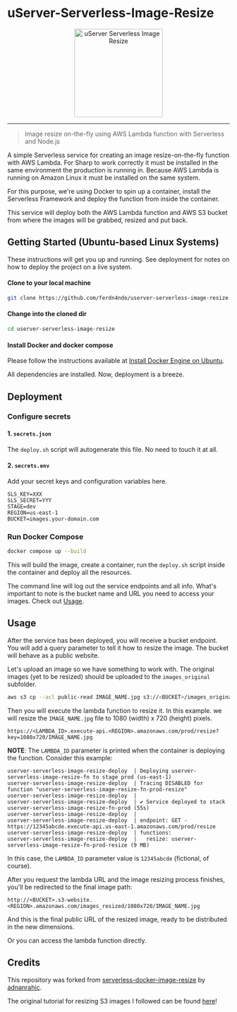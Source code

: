 # uServer-Serverless-Image-Resize

<p align="center">
  <img src="https://raw.githubusercontent.com/ferdn4ndo/userver-serverless-image-resize/master/static/userver-serverless-image-resize-logo.png" alt="uServer Serverless Image Resize" width="200px">
</p>

---

> Image resize on-the-fly using AWS Lambda function with Serverless and Node.js

A simple Serverless service for creating an image resize-on-the-fly function with AWS Lambda. For Sharp to work correctly it must be installed in the same environment the production is running in. Because AWS Lambda is running on Amazon Linux it must be installed on the same system.

For this purpose, we're using Docker to spin up a container, install the Serverless Framework and deploy the function from inside the container.

This service will deploy both the AWS Lambda function and AWS S3 bucket from where the images will be grabbed, resized and put back.

## Getting Started (Ubuntu-based Linux Systems)

These instructions will get you up and running. See deployment for notes on how to deploy the project on a live system.

#### Clone to your local machine

```bash
git clone https://github.com/ferdn4ndo/userver-serverless-image-resize.git
```

#### Change into the cloned dir

```bash
cd userver-serverless-image-resize
```

#### Install Docker and docker compose

Please follow the instructions available at [Install Docker Engine on Ubuntu](https://docs.docker.com/engine/install/ubuntu/).

All dependencies are installed. Now, deployment is a breeze.

## Deployment

### Configure secrets

#### 1. `secrets.json`

The `deploy.sh` script will autogenerate this file. No need to touch it at all.

#### 2. `secrets.env`

Add your secret keys and configuration variables here.

```env
SLS_KEY=XXX
SLS_SECRET=YYY
STAGE=dev
REGION=us-east-1
BUCKET=images.your-domain.com
```

### Run Docker Compose

```bash
docker compose up --build
```

This will build the image, create a container, run the `deploy.sh` script inside the container and deploy all the resources.

The command line will log out the service endpoints and all info. What's important to note is the bucket name and URL you need to access your images. Check out [Usage](#usage).

## Usage

After the service has been deployed, you will receive a bucket endpoint. You will add a query parameter to tell it how to resize the image. The bucket will behave as a public website.

Let's upload an image so we have something to work with. The original images (yet to be resized) should be uploaded to the `images_original` subfolder.

```bash
aws s3 cp --acl public-read IMAGE_NAME.jpg s3://<BUCKET>/images_original
```

Then you will execute the lambda function to resize it. In this example. we will resize the `IMAGE_NAME.jpg` file to 1080 (width) x 720 (height) pixels.

```
https://<LAMBDA_ID>.execute-api.<REGION>.amazonaws.com/prod/resize?key=1080x720/IMAGE_NAME.jpg
```

**NOTE**: The `LAMBDA_ID` parameter is printed when the container is deploying the function. Consider this example:

```
userver-serverless-image-resize-deploy  | Deploying userver-serverless-image-resize-fn to stage prod (us-east-1)
userver-serverless-image-resize-deploy  | Tracing DISABLED for function "userver-serverless-image-resize-fn-prod-resize"
userver-serverless-image-resize-deploy  |
userver-serverless-image-resize-deploy  | ✔ Service deployed to stack userver-serverless-image-resize-fn-prod (55s)
userver-serverless-image-resize-deploy  |
userver-serverless-image-resize-deploy  | endpoint: GET - https://12345abcde.execute-api.us-east-1.amazonaws.com/prod/resize
userver-serverless-image-resize-deploy  | functions:
userver-serverless-image-resize-deploy  |   resize: userver-serverless-image-resize-fn-prod-resize (9 MB)
```

In this case, the `LAMBDA_ID` parameter value is `12345abcde` (fictional, of course).

After you request the lambda URL and the image resizing process finishes, you'll be redirected to the final image path:

```
http://<BUCKET>.s3-website.<REGION>.amazonaws.com/images_resized/1080x720/IMAGE_NAME.jpg
```

And this is the final public URL of the resized image, ready to be distributed in the new dimensions.

Or you can access the lambda function directly.

## Credits

This repository was forked from [serverless-docker-image-resize](https://github.com/adnanrahic/serverless-docker-image-resize) by [adnanrahic](https://github.com/adnanrahic).

The original tutorial for resizing S3 images I followed can be found [here](https://aws.amazon.com/blogs/compute/resize-images-on-the-fly-with-amazon-s3-aws-lambda-and-amazon-api-gateway/)!
